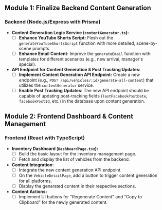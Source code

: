 ## Module 1: Finalize Backend Content Generation

### Backend (Node.js/Express with Prisma)
-   **Content Generation Logic Service (`contentGenerator.ts`):**
    -   [ ] **Enhance YouTube Shorts Script:** Flesh out the `generateYouTubeShortsScript` function with more detailed, scene-by-scene prompts.
    -   [ ] **Enhance Email Content:** Improve the `generateEmail` function with templates for different scenarios (e.g., new arrival, manager's special).
-   **API Endpoint for Content Generation & Post Tracking Updates:**
    -   [ ] **Implement Content Generation API Endpoint:** Create a new endpoint (e.g., `POST /api/vehicles/:id/generate-all-content`) that utilizes the `contentGenerator` service.
    -   [ ] **Enable Post Tracking Updates:** The new API endpoint should be capable of updating post-tracking fields (`lastFacebookPostDate`, `facebookPostId`, etc.) in the database upon content generation.

## Module 2: Frontend Dashboard & Content Management

### Frontend (React with TypeScript)
-   **Inventory Dashboard (`DashboardPage.tsx`):**
    -   [ ] Build the basic layout for the inventory management page.
    -   [ ] Fetch and display the list of vehicles from the backend.
-   **Content Integration:**
    -   [ ] Integrate the new content generation API endpoint.
    -   [ ] On the `VehicleDetailPage`, add a button to trigger content generation for all platforms.
    -   [ ] Display the generated content in their respective sections.
-   **Content Actions:**
    -   [ ] Implement UI buttons for "Regenerate Content" and "Copy to Clipboard" for the newly generated content.
